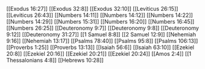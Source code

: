 [[Exodus 16:27]]
[[Exodus 32:8]]
[[Exodus 32:10]]
[[Leviticus 26:15]]
[[Leviticus 26:43]]
[[Numbers 14:11]]
[[Numbers 14:12]]
[[Numbers 14:22]]
[[Numbers 14:29]]
[[Numbers 15:31]]
[[Numbers 16:20]]
[[Numbers 16:45]]
[[Numbers 26:25]]
[[Deuteronomy 9:7]]
[[Deuteronomy 9:8]]
[[Deuteronomy 9:12]]
[[Deuteronomy 31:27]]
[[1 Samuel 8:8]]
[[2 Samuel 12:9]]
[[Nehemiah 9:16]]
[[Nehemiah 13:17]]
[[Psalms 78:40]]
[[Psalms 95:8]]
[[Psalms 106:13]]
[[Proverbs 1:25]]
[[Proverbs 13:13]]
[[Isaiah 56:6]]
[[Isaiah 63:10]]
[[Ezekiel 20:8]]
[[Ezekiel 20:16]]
[[Ezekiel 20:21]]
[[Ezekiel 20:24]]
[[Amos 2:4]]
[[1 Thessalonians 4:8]]
[[Hebrews 10:28]]
